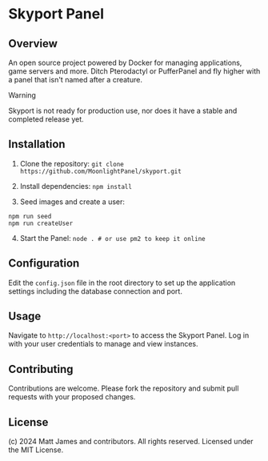 # Skyport Panel
## Overview
An open source project powered by Docker for managing applications, game servers and more. Ditch Pterodactyl or PufferPanel and fly higher with a panel that isn't named after a creature.

> [!WARNING]
> Skyport is not ready for production use, nor does it have a stable and completed release yet.


## Installation
1. Clone the repository:
`git clone https://github.com/MoonlightPanel/skyport.git`

2. Install dependencies:
`npm install`

3. Seed images and create a user:
```
npm run seed
npm run createUser
```

4. Start the Panel:
`node . # or use pm2 to keep it online`

## Configuration
Edit the `config.json` file in the root directory to set up the application settings including the database connection and port.

## Usage
Navigate to `http://localhost:<port>` to access the Skyport Panel. Log in with your user credentials to manage and view instances.

## Contributing
Contributions are welcome. Please fork the repository and submit pull requests with your proposed changes.

## License
(c) 2024 Matt James and contributors. All rights reserved. Licensed under the MIT License.
